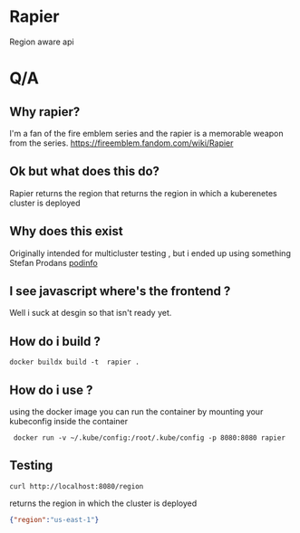 # Rapier 

Region aware api 



# Q/A 


## Why rapier?
I'm a fan of the fire emblem series and the rapier is a memorable weapon from the series.
https://fireemblem.fandom.com/wiki/Rapier 


## Ok but what does this do? 
Rapier returns the region that returns the region in which a kuberenetes cluster is deployed 


## Why does this exist 
Originally intended for multicluster testing , but i ended up using something Stefan Prodans [podinfo](https://github.com/stefanprodan/podinfo)



## I see javascript where's the frontend ?
Well i suck at desgin so  that isn't ready yet.

## How do i build ? 

``` 
docker buildx build -t  rapier .
```


## How do i use ? 

using the docker image you can run the container by mounting your kubeconfig inside the container 

```
 docker run -v ~/.kube/config:/root/.kube/config -p 8080:8080 rapier 

```

## Testing 

```
curl http://localhost:8080/region

```
returns the region in which the cluster is deployed
```json
{"region":"us-east-1"}
```







